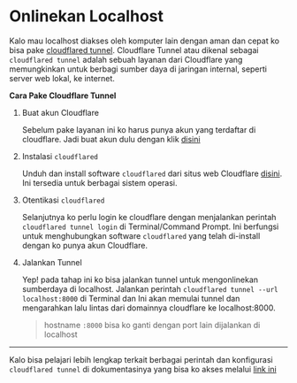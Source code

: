 # Onlinekan Localhost

Kalo mau localhost diakses oleh komputer lain dengan aman dan cepat ko bisa pake
[cloudflared tunnel](https://developers.cloudflare.com/cloudflare-one/connections/connect-networks/).
Cloudflare Tunnel atau dikenal sebagai `cloudflared tunnel` adalah sebuah layanan dari Cloudflare yang memungkinkan
untuk berbagi sumber daya di jaringan internal, seperti server web lokal, ke internet.

**Cara Pake Cloudflare Tunnel**

1. Buat akun Cloudflare

    Sebelum pake layanan ini ko harus punya akun yang terdaftar di cloudflare. Jadi buat akun dulu dengan
    klik [disini](https://dash.cloudflare.com/sign-up)

2. Instalasi `cloudflared`

    Unduh dan install software `cloudflared` dari situs web Cloudflare [disini](https://developers.cloudflare.com/cloudflare-one/connections/connect-networks/get-started/create-local-tunnel/). Ini tersedia untuk berbagai sistem operasi.
    
3. Otentikasi `cloudflared`

    Selanjutnya ko perlu login ke cloudflare dengan menjalankan perintah `cloudflared tunnel login` di Terminal/Command Prompt. Ini berfungsi untuk menghubungkan software `cloudflared` yang telah di-install dengan ko punya akun Cloudflare.
    
4. Jalankan Tunnel

    Yep! pada tahap ini ko bisa jalankan tunnel untuk mengonlinekan sumberdaya di localhost.
    Jalankan perintah `cloudflared tunnel --url localhost:8000` di Terminal dan Ini akan memulai tunnel dan mengarahkan lalu lintas dari domainnya cloudflare ke localhost:8000.
    
    >  hostname `:8000` bisa ko ganti dengan port lain dijalankan di localhost
    
---    

Kalo bisa pelajari lebih lengkap terkait berbagai perintah dan konfigurasi `cloudflared tunnel` di dokumentasinya
yang bisa ko akses melalui [link ini](https://developers.cloudflare.com/cloudflare-one/connections/connect-networks/get-started/)